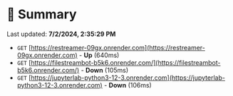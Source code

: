 # 📖 Summary
Last updated: **7/2/2024, 2:35:29 PM**

- `GET` [https://restreamer-09gx.onrender.com](https://restreamer-09gx.onrender.com) - **Up** (640ms)
- `GET` [https://filestreambot-b5k6.onrender.com/](https://filestreambot-b5k6.onrender.com/) - **Down** (105ms)
- `GET` [https://jupyterlab-python3-12-3.onrender.com](https://jupyterlab-python3-12-3.onrender.com) - **Down** (106ms)
